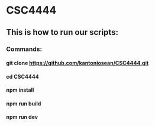 # CSC4444

## This is how to run our scripts:

### Commands:
#### git clone https://github.com/kantoniosean/CSC4444.git
#### cd CSC4444
#### npm install
#### npm run build
#### npm run dev
